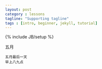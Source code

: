 ```yaml
---
layout: post
category : lessons
tagline: "Supporting tagline"
tags : [intro, beginner, jekyll, tutorial]
---
```

{% include JB/setup %}

五月

	五月最后一天
	早上八九点